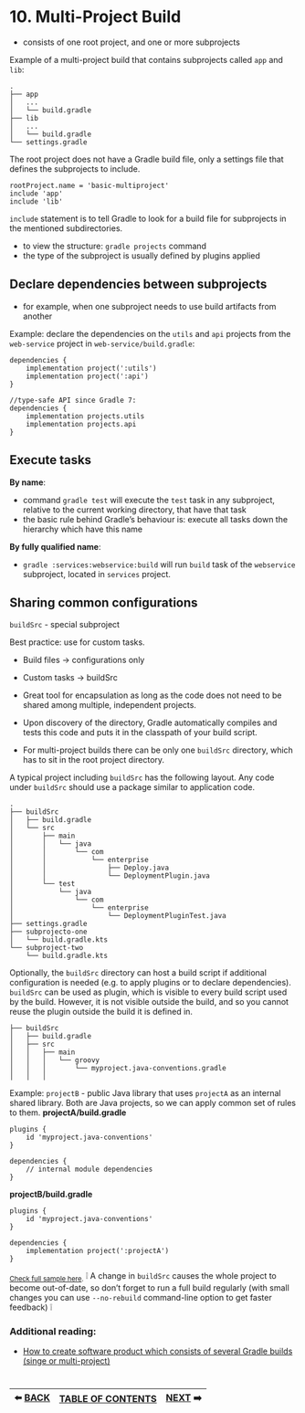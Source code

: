 # 10. Multi-Project Build

- consists of one root project, and one or more subprojects

Example of a multi-project build that contains subprojects called `app` and `lib`:

```
.
├── app
│   ...
│   └── build.gradle
├── lib
│   ...
│   └── build.gradle
└── settings.gradle
```

The root project does not have a Gradle build file, only a settings file that defines the subprojects to include.

```
rootProject.name = 'basic-multiproject'
include 'app'
include 'lib'
```

`include` statement is to tell Gradle to look for a build file for subprojects in the mentioned subdirectories.

- to view the structure: `gradle projects` command
- the type of the subproject is usually defined by plugins applied 

## Declare dependencies between subprojects

- for example, when one subproject needs to use build artifacts from another

Example: declare the dependencies on the `utils` and `api` projects from the `web-service` project in `web-service/build.gradle`:
```
dependencies {
    implementation project(':utils')
    implementation project(':api')
}

//type-safe API since Gradle 7:
dependencies {
    implementation projects.utils
    implementation projects.api
}
```

## Execute tasks

**By name**:
- command `gradle test` will execute the `test` task in any subproject, relative to the current working directory, that have that task
- the basic rule behind Gradle’s behaviour is: execute all tasks down the hierarchy which have this name

**By fully qualified name**: 
- `gradle :services:webservice:build` will run `build` task of the `webservice` subproject, located in `services` project.

## Sharing common configurations

`buildSrc` - special subproject 

Best practice: use for custom tasks.
- Build files -> configurations only 
- Custom tasks -> buildSrc

- Great tool for encapsulation as long as the code does not need to be shared among multiple, independent projects.
- Upon discovery of the directory, Gradle automatically compiles and tests this code and puts it in the classpath of your build script. 
- For multi-project builds there can be only one `buildSrc` directory, which has to sit in the root project directory.

A typical project including `buildSrc` has the following layout. Any code under `buildSrc` should use a package similar to application code. 
```
.
├── buildSrc
│   ├── build.gradle
│   └── src
│       ├── main
│       │   └── java
│       │       └── com
│       │           └── enterprise
│       │               ├── Deploy.java
│       │               └── DeploymentPlugin.java
│       └── test
│           └── java
│               └── com
│                   └── enterprise
│                       └── DeploymentPluginTest.java
├── settings.gradle
├── subprojecto-one
│   └── build.gradle.kts
└── subproject-two
    └── build.gradle.kts
```

Optionally, the `buildSrc` directory can host a build script if additional configuration is needed (e.g. to apply plugins or to declare dependencies). 
`buildSrc` can be used as plugin, which is visible to every build script used by the build. However, it is not visible outside the build, and so you cannot reuse the plugin outside the build it is defined in.
```
├── buildSrc
│   ├── build.gradle
│   ├── src
│   │   ├── main
│   │   │   └── groovy
│   │   │       └── myproject.java-conventions.gradle
│   │   │      

```
Example: `projectB` - public Java library that uses `projectA` as an internal shared library. Both are Java projects, so we can apply common set of rules to them.
**projectA/build.gradle**
```
plugins {
    id 'myproject.java-conventions'
}

dependencies {
    // internal module dependencies
}
```
**projectB/build.gradle**
```
plugins {
    id 'myproject.java-conventions'
}

dependencies {
    implementation project(':projectA')
}
```
<sub>[Check full sample here](https://docs.gradle.org/current/samples/sample_convention_plugins.html).</sub>
:grey_exclamation: A change in `buildSrc` causes the whole project to become out-of-date, so don’t forget to run a full build regularly (with small changes you can use `--no-rebuild` command-line option to get faster feedback) :grey_exclamation:

### Additional reading:
- [How to create software product which consists of several Gradle builds (singe or multi-project)](https://docs.gradle.org/current/userguide/structuring_software_products.html)

#   
|:arrow_left: [BACK](https://github.com/yanamlnk/gradle-notes/blob/main/contents/9-share-project/README.md)|[TABLE OF CONTENTS](https://github.com/yanamlnk/gradle-notes#table-of-contents)|[NEXT](https://github.com/yanamlnk/gradle-notes/blob/main/contents/11-troubleshooting-gradle/README.md) :arrow_right:|
| --- | --- | --- |
